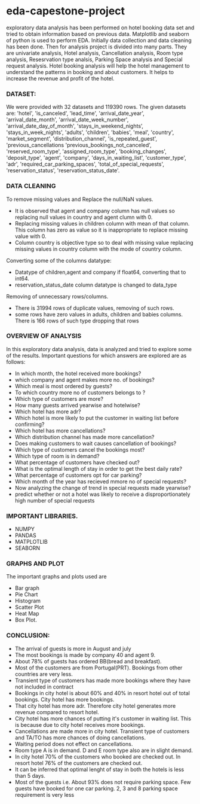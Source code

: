 # eda-capestone-project
exploratory data analysis has been performed on hotel booking data set 
and tried to obtain information based on previous data. Matplotlib and seaborn of python is used to 
perform EDA. Initially data collection and data cleaning has been done. Then for analysis project is 
divided into many parts. They are univariate analysis, Hotel analysis, Cancellation analysis, Room type 
analysis, Resesrvation type analsis, Parking Space analysis and Special request analysis. Hotel booking 
analysis will help the hotel management to understand the patterns in booking and about customers. It 
helps to increase the revenue and profit of the hotel.

### DATASET:

We were provided with 32 datasets and 119390 rows. The given datasets are: 'hotel', 'is_canceled', 'lead_time', 'arrival_date_year', 'arrival_date_month', 'arrival_date_week_number', 'arrival_date_day_of_month', 'stays_in_weekend_nights’, 'stays_in_week_nights', 'adults', 'children', 'babies', 'meal', 'country', 'market_segment', 'distribution_channel', 'is_repeated_guest', 'previous_cancellations 'previous_bookings_not_canceled', 'reserved_room_type', 'assigned_room_type', 'booking_changes', 'deposit_type', 'agent', 'company', 'days_in_waiting_list', 'customer_type', 'adr', 'required_car_parking_spaces', 'total_of_special_requests', 'reservation_status', 'reservation_status_date'.
### DATA CLEANING

To remove missing values and Replace the null/NaN values.
- It is observed that agent and company column has null values so replacing null 
values in country and agent clumn with 0.
- Replacing missing values in children column with mean of that column. This column 
has zero as value so it is inappropriate to replace missing value with 0.
- Column country is objective type so to deal with missing value replacing missing 
values in country column with the mode of country column.

Converting some of the columns datatype:

- Datatype of children,agent and company if float64, converting that to int64.
- reservation_status_date column datatype is changed to data_type

Removing of unnecessary rows/columns.

- There is 31994 rows of duplicate values, removing of such rows.
- some rows have zero values in adults, children and babies columns. There is 166 
rows of such type dropping that rows

### OVERVIEW OF ANALYSIS

In this exploratory data analysis, data is analyzed and tried to explore some of the results. Important 
questions for which answers are explored are as follows:

- In which month, the hotel received more bookings?
- which company and agent makes more no. of bookings?
- Which meal is most ordered by guests?
- To which country more no of customers belongs to ?
- Which type of customers are more?
- How many guests arrived yearwise and hotelwise?
- Which hotel has more adr?
- Which hotel is more likely to put the customer in waiting list before confirming?
- Which hotel has more cancellations?
- Which distribution channel has made more cancellation?
- Does making customers to wait causes cancellation of bookings?
- Which type of customers cancel the bookings most?
- Which type of room is in demand?
- What percentage of customers have checked out?
- What is the optimal length of stay in order to get the best daily rate?
- What percentage of customers opt for car parking?
- Which month of the year has recieved mmore no of special requests?
- Now analyzing the change of trend in special requests made yearwise?
- predict whether or not a hotel was likely to receive a disproportionately high number of special 
requests

### IMPORTANT LIBRARIES.
- NUMPY
- PANDAS
- MATPLOTLIB
- SEABORN

### GRAPHS AND PLOT

The important graphs and plots used are  
- Bar graph
- Pie Chart
- Histogram
- Scatter Plot
- Heat Map
- Box Plot.

### CONCLUSION:

- The arrival of guests is more in August and july
- The most bookings is made by company 40 and agent 9. 
- About 78% of guests has ordered BB(bread and breakfast).
- Most of the customers are from Portugal(PRT). Bookings from other countries are very less.
- Transient type of customers has made more bookings where they have not included in contract
- Bookings in city hotel is about 60% and 40% in resort hotel out of total bookings. City hotel has 
more bookings. 
- That city hotel has more adr. Therefore city hotel generates more revenue compared to resort 
hotel.
- City hotel has more chances of putting it's customer in waiting list. This is because due to city 
hotel receives more bookings. 
- Cancellations are made more in city hotel. Transient type of customers and TA/TO has more 
chances of doing cancellations.
- Waiting period does not effect on cancellations.
- Room type A is in demand. D and E room type also are in slight demand.
- In city hotel 70% of the customers who booked are checked out. In resort hotel 76% of the 
customers are checked out.
- It can be inferred that optimal lenght of stay in both the hotels is less than 5 days.
- Most of the guests i.e. About 93% does not require parking space. Few guests have booked for 
one car parking. 2, 3 and 8 parking space requirement is very less
